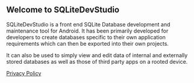 ## Welcome to SQLiteDevStudio

SQLiteDevStudio is a front end SQLite Database development and maintenance tool for Android. It has been primarily developed for developers to create databases specific to their own application requirements which can then be exported into their own projects.

It can also be used to simply view and edit data of internal and externally stored databases as well as those of third party apps on a rooted device.

[Privacy Policy](PrivacyPolicy.md)
